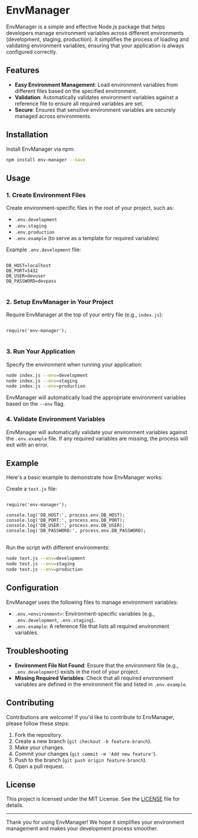 # EnvManager

EnvManager is a simple and effective Node.js package that helps developers manage environment variables across different environments (development, staging, production). It simplifies the process of loading and validating environment variables, ensuring that your application is always configured correctly.

## Features

- **Easy Environment Management**: Load environment variables from different files based on the specified environment.
- **Validation**: Automatically validates environment variables against a reference file to ensure all required variables are set.
- **Secure**: Ensures that sensitive environment variables are securely managed across environments.

## Installation

Install EnvManager via npm:

```bash
npm install env-manager --save
```

## Usage

### 1. Create Environment Files

Create environment-specific files in the root of your project, such as:

- `.env.development`
- `.env.staging`
- `.env.production`
- `.env.example` (to serve as a template for required variables)

Example `.env.development` file:

<pre>
<code>
DB_HOST=localhost
DB_PORT=5432
DB_USER=devuser
DB_PASSWORD=devpass
</code>
</pre>

### 2. Setup EnvManager in Your Project

Require EnvManager at the top of your entry file (e.g., `index.js`):

<pre>
<code>
require('env-manager');
</code>
</pre>

### 3. Run Your Application

Specify the environment when running your application:

```bash
node index.js --env=development
node index.js --env=staging
node index.js --env=production
```

EnvManager will automatically load the appropriate environment variables based on the `--env` flag.

### 4. Validate Environment Variables

EnvManager will automatically validate your environment variables against the `.env.example` file. If any required variables are missing, the process will exit with an error.

## Example

Here's a basic example to demonstrate how EnvManager works:

Create a `test.js` file:

<pre>
<code>
require('env-manager');

console.log('DB_HOST:', process.env.DB_HOST);
console.log('DB_PORT:', process.env.DB_PORT);
console.log('DB_USER:', process.env.DB_USER);
console.log('DB_PASSWORD:', process.env.DB_PASSWORD);
</code>
</pre>

Run the script with different environments:

```bash
node test.js --env=development
node test.js --env=staging
node test.js --env=production
```

## Configuration

EnvManager uses the following files to manage environment variables:

- `.env.<environment>`: Environment-specific variables (e.g., `.env.development`, `.env.staging`).
- `.env.example`: A reference file that lists all required environment variables.

## Troubleshooting

- **Environment File Not Found**: Ensure that the environment file (e.g., `.env.development`) exists in the root of your project.
- **Missing Required Variables**: Check that all required environment variables are defined in the environment file and listed in `.env.example`.

## Contributing

Contributions are welcome! If you'd like to contribute to EnvManager, please follow these steps:

1. Fork the repository.
2. Create a new branch (`git checkout -b feature-branch`).
3. Make your changes.
4. Commit your changes (`git commit -m 'Add new feature'`).
5. Push to the branch (`git push origin feature-branch`).
6. Open a pull request.

## License

This project is licensed under the MIT License. See the [LICENSE](LICENSE) file for details.


---

Thank you for using EnvManager! We hope it simplifies your environment management and makes your development process smoother.
